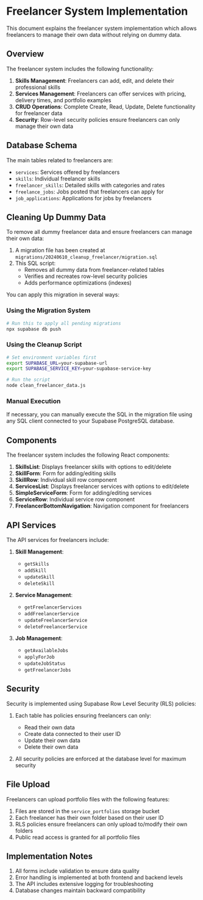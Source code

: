 # Freelancer System Implementation

This document explains the freelancer system implementation which allows freelancers to manage their own data without relying on dummy data.

## Overview

The freelancer system includes the following functionality:

1. **Skills Management**: Freelancers can add, edit, and delete their professional skills
2. **Services Management**: Freelancers can offer services with pricing, delivery times, and portfolio examples
3. **CRUD Operations**: Complete Create, Read, Update, Delete functionality for freelancer data
4. **Security**: Row-level security policies ensure freelancers can only manage their own data

## Database Schema

The main tables related to freelancers are:

- `services`: Services offered by freelancers
- `skills`: Individual freelancer skills
- `freelancer_skills`: Detailed skills with categories and rates
- `freelance_jobs`: Jobs posted that freelancers can apply for
- `job_applications`: Applications for jobs by freelancers

## Cleaning Up Dummy Data

To remove all dummy freelancer data and ensure freelancers can manage their own data:

1. A migration file has been created at `migrations/20240610_cleanup_freelancer/migration.sql`
2. This SQL script:
   - Removes all dummy data from freelancer-related tables
   - Verifies and recreates row-level security policies
   - Adds performance optimizations (indexes)

You can apply this migration in several ways:

### Using the Migration System
```bash
# Run this to apply all pending migrations
npx supabase db push
```

### Using the Cleanup Script
```bash
# Set environment variables first
export SUPABASE_URL=your-supabase-url
export SUPABASE_SERVICE_KEY=your-supabase-service-key

# Run the script
node clean_freelancer_data.js
```

### Manual Execution
If necessary, you can manually execute the SQL in the migration file using any SQL client connected to your Supabase PostgreSQL database.

## Components

The freelancer system includes the following React components:

1. **SkillsList**: Displays freelancer skills with options to edit/delete
2. **SkillForm**: Form for adding/editing skills
3. **SkillRow**: Individual skill row component
4. **ServicesList**: Displays freelancer services with options to edit/delete
5. **SimpleServiceForm**: Form for adding/editing services 
6. **ServiceRow**: Individual service row component
7. **FreelancerBottomNavigation**: Navigation component for freelancers

## API Services

The API services for freelancers include:

1. **Skill Management**:
   - `getSkills`
   - `addSkill`
   - `updateSkill`
   - `deleteSkill`

2. **Service Management**:
   - `getFreelancerServices`
   - `addFreelancerService`
   - `updateFreelancerService`
   - `deleteFreelancerService`

3. **Job Management**:
   - `getAvailableJobs`
   - `applyForJob`
   - `updateJobStatus`
   - `getFreelancerJobs`

## Security

Security is implemented using Supabase Row Level Security (RLS) policies:

1. Each table has policies ensuring freelancers can only:
   - Read their own data
   - Create data connected to their user ID
   - Update their own data
   - Delete their own data

2. All security policies are enforced at the database level for maximum security

## File Upload

Freelancers can upload portfolio files with the following features:

1. Files are stored in the `service_portfolios` storage bucket
2. Each freelancer has their own folder based on their user ID
3. RLS policies ensure freelancers can only upload to/modify their own folders
4. Public read access is granted for all portfolio files

## Implementation Notes

1. All forms include validation to ensure data quality
2. Error handling is implemented at both frontend and backend levels
3. The API includes extensive logging for troubleshooting
4. Database changes maintain backward compatibility 